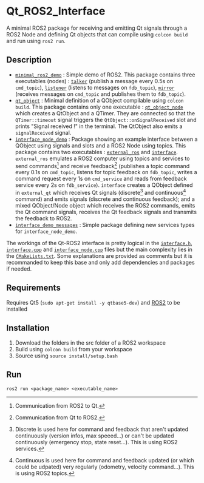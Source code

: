 # Qt_ROS2_Interface
A minimal ROS2 package for receiving and emitting Qt signals through a ROS2 Node and defining Qt objects that can compile using `colcon build` and run using `ros2 run`.

## Description
- [`minimal_ros2_demo`](/minimal_ros2_demo) : Simple demo of ROS2. This package contains three executables (nodes) : [`talker`](/minimal_ros2_demo/nodes/publisher.cpp) (publish a message every 0.5s on `cmd_topic`), [`listener`](/minimal_ros2_demo/nodes/subscriber.cpp) (listens to messages on `fdb_topic`), [`mirror`](/minimal_ros2_demo/nodes/external_ros_node.cpp) (receives messages on `cmd_topic` and publishes them to `fdb_topic`).
- [`qt_object`](/qt_object) : Minimal definition of a QObject compilable using `colcon build`. This package contains only one executable : [`qt_object_node`](/qt_object/nodes/main.cpp) which creates a QtObject and a QTimer. They are connected so that the `QTimer::timeout` signal triggers the `QtObject::onSignalReceived` slot and prints "Signal received !" in the terminal. The QtObject also emits a `signalReceived` signal.
- [`interface_node_demo`](/interface_node_demo) : Package showing an example interface between a QObject using signals and slots and a ROS2 Node using topics. This package contains two executables : [`external_ros`](/interface_node_demo/nodes/external_ros_node.cpp) and [`interface`](/interface_node_demo/nodes/interface_node.cpp). `external_ros` emulates a ROS2 computer using topics and services to send commands[^command] and receive feedback[^feedback] (publishes a topic command every 0.1s on `cmd_topic`, listens for topic feedback on `fdb_topic`, writes a command request every 1s on `cmd_service` and reads from feedback service every 2s on `fdb_service`). `interface` creates a QObject defined in `external_qt` which receives Qt signals (discrete[^discrete] and continuous[^continuous] command) and emits signals (discrete and continuous feedback); and a mixed QObject/Node object which receives the ROS2 commands, emits the Qt command signals, receives the Qt feedback signals and transmits the feedback to ROS2.
- [`interface_demo_messages`](/interface_demo_messages) : Simple package defining new services types for `interface_node_demo`.

The workings of the Qt-ROS2 interface is pretty logical in the [`interface.h`](/interface_node_demo/src/interface.h), [`interface.cpp`](/interface_node_demo/src/interface.cpp) and [`interface_node.cpp`](/interface_node_demo/nodes/interface_node.cpp) files but the main complexity lies in the [`CMakeLists.txt`](/interface_node_demo/CMakeLists.txt). Some explanations are provided as comments but it is recommanded to keep this base and only add dependencies and packages if needed.

[^command]: Communication from ROS2 to Qt.
[^feedback]: Communication from Qt to ROS2.
[^discrete]: Discrete is used here for command and feedback that aren't updated continuously (version infos, max speeed...) or can't be updated continuously (emergency stop, state reset...). This is using ROS2 services.
[^continuous]: Continuous is used here for command and feedback updated (or which could be udpated) very regularly (odometry, velocity command...). This is using ROS2 topics.

## Requirements
Requires Qt5 (`sudo apt-get install -y qtbase5-dev`) and [ROS2](https://docs.ros.org/en/iron/Installation/Ubuntu-Install-Debians.html) to be installed

## Installation
1. Download the folders in the src folder of a ROS2 workspace
2. Build using `colcon build` from your workspace
3. Source using `source install/setup.bash`

## Run
`ros2 run <package_name> <executable_name>`
